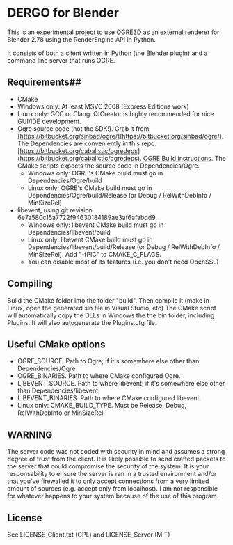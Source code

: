 # DERGO for Blender #

This is an experimental project to use [OGRE3D](www.ogre3d.org) as an external renderer for Blender 2.78 using the RenderEngine API in Python.

It consists of both a client written in Python (the Blender plugin) and a command line server that runs OGRE.

## Requirements##
* CMake
* Windows only: At least MSVC 2008 (Express Editions work)
* Linux only: GCC or Clang. QtCreator is highly recommended for nice GUI/IDE development.
* Ogre source code (not the SDK!). Grab it from [https://bitbucket.org/sinbad/ogre/](https://bitbucket.org/sinbad/ogre/). The Dependencies are conveniently in this repo: [https://bitbucket.org/cabalistic/ogredeps](https://bitbucket.org/cabalistic/ogredeps). [OGRE Build instructions](http://www.ogre3d.org/tikiwiki/CMake+Quick+Start+Guide). The CMake scripts expects the source code in Dependencies/Ogre.
    * Windows only: OGRE's CMake build must go in Dependencies/Ogre/build
    * Linux only: OGRE's CMake build must go in Dependencies/Ogre/build/Release (or Debug / RelWithDebInfo / MinSizeRel)
* libevent, using git revision 6e7a580c15a7722f94630184189ae3af6afabdd9.
    * Windows only: libevent CMake build must go in Dependencies/libevent/build
    * Linux only: libevent CMake build must go in Dependencies/libevent/build/Release (or Debug / RelWithDebInfo / MinSizeRel). Add "-fPIC" to CMAKE_C_FLAGS.
    * You can disable most of its features (i.e. you don't need OpenSSL)

## Compiling ##
Build the CMake folder into the folder "build". Then compile it (make in Linux, open the generated sln file in Visual Studio, etc)
The CMake script will automatically copy the DLLs in Windows the the bin folder, including Plugins. It will also autogenerate the Plugins.cfg file.

## Useful CMake options ##
* OGRE_SOURCE. Path to Ogre; if it's somewhere else other than Dependencies/Ogre
* OGRE_BINARIES. Path to where CMake configured Ogre.
* LIBEVENT_SOURCE. Path to where libevent; if it's somewhere else other than Dependencies/libevent.
* LIBEVENT_BINARIES. Path to where CMake configured libevent.
* Linux only: CMAKE_BUILD_TYPE. Must be Release, Debug, RelWithDebInfo or MinSizeRel.

## WARNING ##
The server code was not coded with security in mind and assumes a strong degree of trust from the client.
It is likely possible to send crafted packets to the server that could compromise the security of the system.
It is your responsability to ensure the server is ran in a trusted environment and/or that you've firewalled it
to only accept connections from a very limited amount of sources (e.g. accept only from localhost).
I am not responsible for whatever happens to your system because of the use of this program.

## License ##
See LICENSE_Client.txt (GPL) and LICENSE_Server (MIT)